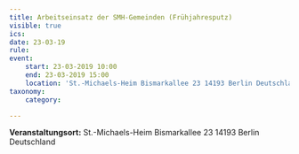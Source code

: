 ```yaml
---
title: Arbeitseinsatz der SMH-Gemeinden (Frühjahresputz)
visible: true
ics: 
date: 23-03-19
rule: 
event:
	start: 23-03-2019 10:00
	end: 23-03-2019 15:00
	location: 'St.-Michaels-Heim Bismarkallee 23 14193 Berlin Deutschland'
taxonomy:
	category: 

---
```




**Veranstaltungsort:** St.-Michaels-Heim
Bismarkallee 23
14193 Berlin
Deutschland

